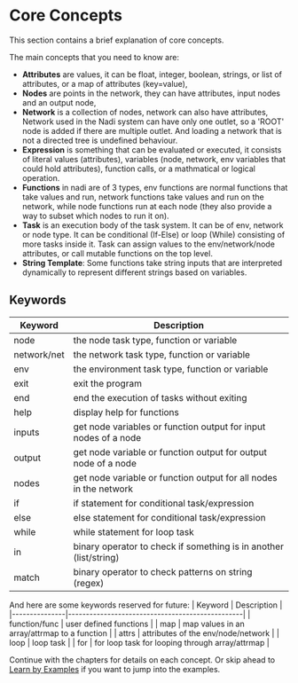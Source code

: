 # Core Concepts
This section contains a brief explanation of core concepts.

The main concepts that you need to know are:

- **Attributes** are values, it can be float, integer, boolean, strings, or list of attributes, or a map of attributes (key=value),
- **Nodes** are points in the network, they can have attributes, input nodes and an output node,
- **Network** is a collection of nodes, network can also have attributes, Network used in the Nadi system can have only one outlet, so a 'ROOT' node is added if there are multiple outlet. And loading a network that is not a directed tree is undefined behaviour.
- **Expression** is something that can be evaluated or executed, it consists of literal values (attributes), variables (node, network, env variables that could hold attributes), function calls, or a mathmatical or logical operation.
- **Functions** in nadi are of 3 types, env functions are normal functions that take values and run, network functions take values and run on the network, while node functions run at each node (they also provide a way to subset which nodes to run it on).
- **Task** is an execution body of the task system. It can be of env, network or node type. It can be conditional (If-Else) or loop (While) consisting of more tasks inside it. Task can assign values to the env/network/node attributes, or call mutable functions on the top level.
- **String Template**: Some functions take string inputs that are interpreted dynamically to represent different strings based on variables.

## Keywords

| Keyword     | Description                                                       |
|-------------|-------------------------------------------------------------------|
| node        | the node task type, function or variable                          |
| network/net | the network task type, function or variable                       |
| env         | the environment task type, function or variable                   |
| exit        | exit the program                                                  |
| end         | end the execution of tasks without exiting                        |
| help        | display help for functions                                        |
| inputs      | get node variables or function output for input nodes of a node   |
| output      | get node variable or function output for output node of a node    |
| nodes       | get node variable or function output for all nodes in the network |
| if          | if statement for conditional task/expression                      |
| else        | else statement for conditional task/expression                    |
| while       | while statement for loop task                                     |
| in          | binary operator to check if something is in another (list/string) |
| match       | binary operator to check patterns on string (regex)               |

And here are some keywords reserved for future:
| Keyword       | Description                                     |
|---------------|-------------------------------------------------|
| function/func | user defined functions                          |
| map           | map values in an array/attrmap to a function    |
| attrs         | attributes of the env/node/network              |
| loop          | loop task                                       |
| for           | for loop task for looping through array/attrmap |


Continue with the chapters for details on each concept. Or skip ahead to [Learn by Examples](/learn-examples.md) if you want to jump into the examples.
